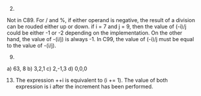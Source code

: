 2.
Not in C89. For / and %, if either operand is negative, 
the result of a division can be rouded either up or down.
if i = 7 and j = 9, then the value of (-i)/j could be either -1 or -2 depending on the implementation.
On the other hand, the value of -(i/j) is always -1.
In C99, the value of (-i)/j must be equal to the value of -(i/j).

9.
a) 63, 8
b) 3,2,1
c) 2,-1,3
d) 0,0,0

13. The expression ++i is equivalent to (i += 1). The value of both expression is i after the increment has been performed.
